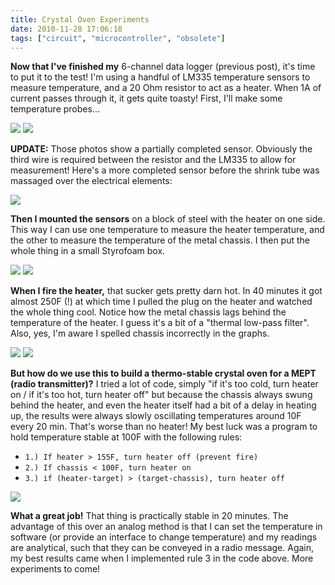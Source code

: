 ```yaml
---
title: Crystal Oven Experiments
date: 2010-11-28 17:06:18
tags: ["circuit", "microcontroller", "obsolete"]
---
```




__Now that I've finished my__ 6-channel data logger (previous post), it's time to put it to the test!  I'm using a handful of LM335 temperature sensors to measure temperature, and a 20 Ohm resistor to act as a heater.  When 1A of current passes through it, it gets quite toasty!  First, I'll make some temperature probes...

<div class="text-center img-border">

![](https://swharden.com/static/2010/11/28/IMG_4581.jpg)
![](https://swharden.com/static/2010/11/28/IMG_4588.jpg)

</div>

__UPDATE:__ Those photos show a partially completed sensor. Obviously the third wire is required between the resistor and the LM335 to allow for measurement! Here's a more completed sensor before the shrink tube was massaged over the electrical elements:

<div class="text-center img-border">

![](https://swharden.com/static/2010/11/28/IMG_4591.jpg)

</div>

__Then I mounted the sensors__ on a block of steel with the heater on one side.  This way I can use one temperature to measure the heater temperature, and the other to measure the temperature of the metal chassis.  I then put the whole thing in a small Styrofoam box. 

<div class="text-center img-border">

![](https://swharden.com/static/2010/11/28/IMG_4606.jpg)
![](https://swharden.com/static/2010/11/28/IMG_4615.jpg)

</div>

__When I fire the heater,__ that sucker gets pretty darn hot. In 40 minutes it got almost 250F (!) at which time I pulled the plug on the heater and watched the whole thing cool. Notice how the metal chassis lags behind the temperature of the heater. I guess it's a bit of a "thermal low-pass filter".  Also, yes, I'm aware I spelled chassis incorrectly in the graphs.

<div class="text-center">

![](https://swharden.com/static/2010/11/28/howhot.png)
![](https://swharden.com/static/2010/11/28/quicktest.png)

</div>

__But how do we use this to build a thermo-stable crystal oven for a MEPT (radio transmitter)?__ I tried a lot of code, simply "if it's too cold, turn heater on / if it's too hot, turn heater off" but because the chassis always swung behind the heater, and even the heater itself had a bit of a delay in heating up, the results were always slowly oscillating temperatures around 10F every 20 min. That's worse than no heater!  My best luck was a program to hold temperature stable at 100F with the following rules:

* `1.) If heater > 155F, turn heater off (prevent fire)`
* `2.) If chassis < 100F, turn heater on`
* `3.) if (heater-target) > (target-chassis), turn heater off`

<div class="text-center">

![](https://swharden.com/static/2010/11/28/heaterworks.png)

</div>

__What a great job!__ That thing is practically stable in 20 minutes. The advantage of this over an analog method is that I can set the temperature in software (or provide an interface to change temperature) and my readings are analytical, such that they can be conveyed in a radio message. Again, my best results came when I implemented rule 3 in the code above. More experiments to come!